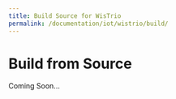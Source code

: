 ```yaml
---
title: Build Source for WisTrio
permalink: /documentation/iot/wistrio/build/
---
```


# Build from Source

Coming Soon...
